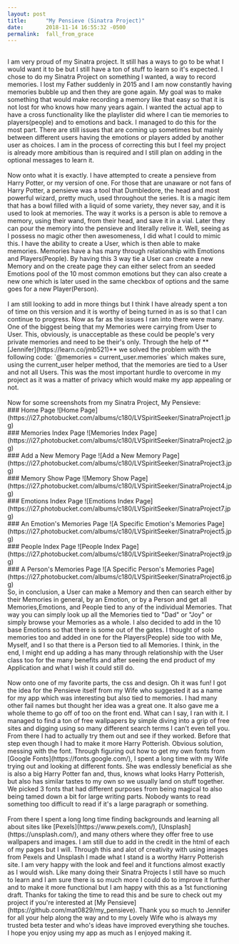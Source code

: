 ```yaml
---
layout: post
title:      "My Pensieve (Sinatra Project)"
date:       2018-11-14 16:55:32 -0500
permalink:  fall_from_grace
---
```


<br>
		I am very proud of my Sinatra project. It still has a ways to go to be what I would want it to be but I still have a ton of stuff to learn so it's expected. I chose to do my Sinatra Project on something I wanted, a way to record memories. I lost my Father suddenly in 2015 and I am now constantly having memories bubble up and then they are gone again. My goal was to make something that would make recording a memory like that easy so that it is not lost for who knows how many years again. I wanted the actual app to have a cross functionality like the playlister did where I can tie memories to players(people) and to emotions and back. I managed to do this for the most part. There are still issues that are coming up sometimes but mainly between different users having the emotions or players added by another user as choices. I am in the process of correcting this but I feel my project is already more ambitious than is required and I still plan on adding in the optional messages to learn it. 
<br>
<br>
     Now onto what it is exactly. I have attempted to create a pensieve from Harry Potter, or my version of one. For those that are unaware or not fans of Harry Potter, a pensieve was a tool that Dumbledore, the head and most powerful wizard, pretty much, used throughout the series. It is a magic item that has a bowl filled with a liquid of some variety, they never say, and it is used to look at memories. The way it works is a person is able to remove a memory, using their wand, from their head, and save it in a vial. Later they can pour the memory into the pensieve and literally relive it. Well, seeing as I possess no magic other then awesomeness, I did what I could to mimic this. I have the ability to create a User, which is then able to make memories. Memories have a has many through relationship with Emotions and Players(People). By having this 3 way tie a User can create a new Memory and on the create page they can either select from an seeded  Emotions pool of the 10 most common emotions but they can also create a new one which is later used in the same checkbox of options and the same goes for a new Player(Person). 
<br>
<br>
     I am still looking to add in more things but I think I have already spent a ton of time on this version and it is worthy of being turned in as is so that I can continue to progress. Now as far as the issues I ran into there were many. One of the biggest being that my Memories were carrying from User to User. This, obviously, is unacceptable as these could be people's very private memories and need to be their's only. Through the help of **[Jennifer](https://learn.co/jmb521)**
we solved the problem with the following code: `@memories = current_user.memories` which makes sure, using the current_user helper method, that the memories are tied to a User and not all Users. This was the most important hurdle to overcome in my project as it was a matter of privacy which would make my app appealing or not. 
<br>
<br>
     Now for some screenshots from my Sinatra Project, My Pensieve:
<br>
###                                                   Home Page
![Home Page](https://i27.photobucket.com/albums/c180/LVSpiritSeeker/SinatraProject1.jpg)
<br>
###                                                   Memories Index Page
![Memories Index Page](https://i27.photobucket.com/albums/c180/LVSpiritSeeker/SinatraProject2.jpg)
<br>
###                                                   Add a New Memory Page
![Add a New Memory Page](https://i27.photobucket.com/albums/c180/LVSpiritSeeker/SinatraProject3.jpg)
<br>
###                                                   Memory Show Page
![Memory Show Page](https://i27.photobucket.com/albums/c180/LVSpiritSeeker/SinatraProject4.jpg)
<br>
###                                                   Emotions Index Page
![Emotions Index Page](https://i27.photobucket.com/albums/c180/LVSpiritSeeker/SinatraProject7.jpg)
<br>
###                                                   An Emotion's Memories Page
![A Specific Emotion's Memories Page](https://i27.photobucket.com/albums/c180/LVSpiritSeeker/SinatraProject5.jpg)
<br>
###                                                   People Index Page
![People Index Page](https://i27.photobucket.com/albums/c180/LVSpiritSeeker/SinatraProject9.jpg)
<br>
###                                                   A Person's Memories Page
![A Specific Person's Memories Page](https://i27.photobucket.com/albums/c180/LVSpiritSeeker/SinatraProject6.jpg)
<br>
     So, in conclusion, a User can make a Memory and then can search either by their Memories in general, by an Emotion, or by a Person and get all Memories,Emotions, and People tied to any of the individual Memories. That way you can simply look up all the Memories tied to "Dad" or "Joy" or simply browse your Memories as a whole. I also decided to add in the 10 base Emotions so that there is some out of the gates. I thought of solo memories too and added in one for the Players(People) side too with Me, Myself, and I so that there is a Person tied to all Memories. I think, in the end, I might end up adding a has many through relationship with the User class too for the many benefits and after seeing the end product of my Application and what I wish it could still do. 
<br>
<br>
     Now onto one of my favorite parts, the css and design. Oh it was fun! I got the idea for the Pensieve itself from my Wife who suggested it as a name for my app which was interesting but also tied to memories. I had many other fail names but thought her idea was a great one. It also gave me a whole theme to go off of too on the front end. What can I say, I ran with it. I managed to find a ton of free wallpapers by simple diving into a grip of free sites and digging using so many different search terms I can't even tell you. From there I had to actually try them out and see if they worked. Before that step even though I had to make it more Harry Potterish. Obvious solution, messing with the font. Through figuring out how to get my own fonts from [Google Fonts](https://fonts.google.com/), I spent a long time with my Wife trying out and looking at different fonts. She was endlessly beneficial as she is also a big Harry Potter fan and, thus, knows what looks Harry Potterish, but also has similar tastes to my own so we usually land on stuff together. We picked 3 fonts that had different purposes from being magical to also being tamed down a bit for large writing parts. Nobody wants to read something too difficult to read if it's a large paragraph or something. 
<br>
<br>
     From there I spent a long long time finding backgrounds and learning all about sites like [Pexels](https://www.pexels.com/), [Unsplash](https://unsplash.com/), and many others where they offer free to use wallpapers and images. I am still due to add in the credit in the html of each of my pages but I will. Through this and alot of creativity with using images from Pexels and Unsplash I made what I stand is a worthy Harry Potterish site. I am very happy with the look and feel and it functions almost exactly as I would wish. Like many doing their Sinatra Projects I still have so much to learn and I am sure there is so much more I could do to improve it further and to make it more functional but I am happy with this as a 1st functioning draft. Thanks for taking the time to read this and be sure to check out my project if you're interested at [My Pensieve](https://github.com/mat0829/my_pensieve). Thank you so much to Jennifer for all your help along the way and to my Lovely Wife who is always my trusted beta tester and who's ideas have improved everything she touches. I hope you enjoy using my app as much as I enjoyed making it. 
